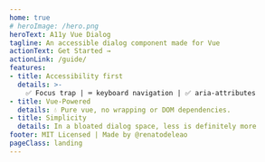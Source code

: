 ```yaml
---
home: true
# heroImage: /hero.png
heroText: A11y Vue Dialog
tagline: An accessible dialog component made for Vue
actionText: Get Started →
actionLink: /guide/
features:
- title: Accessibility first
  details: >-
    ✅ Focus trap | ️️⌨ keyboard navigation | ✅ aria-attributes
- title: Vue-Powered
  details: 💧 Pure vue, no wrapping or DOM dependencies.
- title: Simplicity
  details: In a bloated dialog space, less is definitely more
footer: MIT Licensed | Made by @renatodeleao
pageClass: landing
---
```



